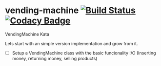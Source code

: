 # vending-machine [![Build Status](https://travis-ci.com/argami/vending-machine.svg?branch=main)](https://travis-ci.com/argami/vending-machine) [![Codacy Badge](https://app.codacy.com/project/badge/Grade/745815bf30d44ed5abab2fb79628e03e)](https://www.codacy.com/gh/argami/vending-machine/dashboard?utm_source=github.com&amp;utm_medium=referral&amp;utm_content=argami/vending-machine&amp;utm_campaign=Badge_Grade)
VendingMachine Kata


Lets start with an simple version implementation and grow from it.

- [ ] Setup a VendingMachine class with the basic funcionality I/O (Inserting money, returning money, selling products)

